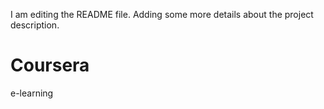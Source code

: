 I am editing the README file. Adding some more details about the project description.
# Coursera
e-learning
